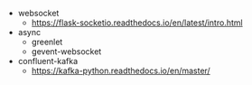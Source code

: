 - websocket 
    - https://flask-socketio.readthedocs.io/en/latest/intro.html
- async
    - greenlet
    - gevent-websocket
- confluent-kafka
    - https://kafka-python.readthedocs.io/en/master/

